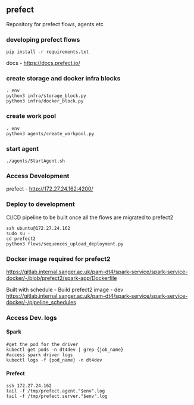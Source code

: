 ## prefect

Repository for prefect flows, agents etc

### developing prefect flows
```
pip install -r requirements.txt
```
docs - https://docs.prefect.io/

### create storage and docker infra blocks
```
. env
python3 infra/storage_block.py
python3 infra/docker_block.py
```
### create work pool
```
. env
python3 agents/create_workpool.py
```
### start agent
```
./agents/StartAgent.sh
```
### Access Development

prefect - http://172.27.24.162:4200/

### Deploy to development
CI/CD pipeline to be built once all the flows are migrated to prefect2
```
ssh ubuntu@172.27.24.162
sudo su -
cd prefect2
python3 flows/sequences_upload_deployment.py
```

### Docker image required for prefect2
https://gitlab.internal.sanger.ac.uk/pam-dt4/spark-service/spark-service-docker/-/blob/prefect2/spark-app/Dockerfile

Built with schedule - Build prefect2 image - dev
https://gitlab.internal.sanger.ac.uk/pam-dt4/spark-service/spark-service-docker/-/pipeline_schedules

### Access Dev. logs

#### Spark

```
#get the pod for the driver
kubectl get pods -n dt4dev | grep {job_name}
#access spark driver logs
kubectl logs -f {pod_name} -n dt4dev
```

#### Prefect

```
ssh 172.27.24.162
tail -f /tmp/prefect.agent."$env".log
tail -f /tmp/prefect.server."$env".log
```
